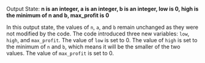Output State: **n is an integer, a is an integer, b is an integer, low is 0, high is the minimum of n and b, max_profit is 0**

In this output state, the values of `n`, `a`, and `b` remain unchanged as they were not modified by the code. The code introduced three new variables: `low`, `high`, and `max_profit`. The value of `low` is set to 0. The value of `high` is set to the minimum of `n` and `b`, which means it will be the smaller of the two values. The value of `max_profit` is set to 0.